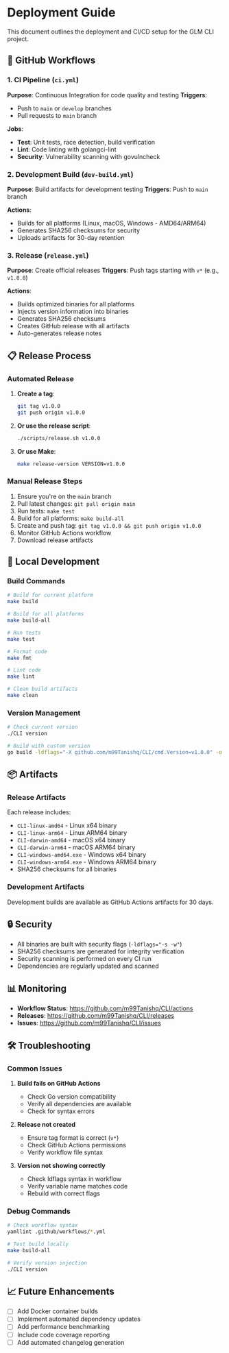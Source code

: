 # Deployment Guide

This document outlines the deployment and CI/CD setup for the GLM CLI project.

## 🚀 GitHub Workflows

### 1. CI Pipeline (`ci.yml`)
**Purpose**: Continuous Integration for code quality and testing
**Triggers**: 
- Push to `main` or `develop` branches
- Pull requests to `main` branch

**Jobs**:
- **Test**: Unit tests, race detection, build verification
- **Lint**: Code linting with golangci-lint
- **Security**: Vulnerability scanning with govulncheck

### 2. Development Build (`dev-build.yml`)
**Purpose**: Build artifacts for development testing
**Triggers**: Push to `main` branch

**Actions**:
- Builds for all platforms (Linux, macOS, Windows - AMD64/ARM64)
- Generates SHA256 checksums for security
- Uploads artifacts for 30-day retention

### 3. Release (`release.yml`)
**Purpose**: Create official releases
**Triggers**: Push tags starting with `v*` (e.g., `v1.0.0`)

**Actions**:
- Builds optimized binaries for all platforms
- Injects version information into binaries
- Generates SHA256 checksums
- Creates GitHub release with all artifacts
- Auto-generates release notes

## 📋 Release Process

### Automated Release
1. **Create a tag**:
   ```bash
   git tag v1.0.0
   git push origin v1.0.0
   ```

2. **Or use the release script**:
   ```bash
   ./scripts/release.sh v1.0.0
   ```

3. **Or use Make**:
   ```bash
   make release-version VERSION=v1.0.0
   ```

### Manual Release Steps
1. Ensure you're on the `main` branch
2. Pull latest changes: `git pull origin main`
3. Run tests: `make test`
4. Build for all platforms: `make build-all`
5. Create and push tag: `git tag v1.0.0 && git push origin v1.0.0`
6. Monitor GitHub Actions workflow
7. Download release artifacts

## 🔧 Local Development

### Build Commands
```bash
# Build for current platform
make build

# Build for all platforms
make build-all

# Run tests
make test

# Format code
make fmt

# Lint code
make lint

# Clean build artifacts
make clean
```

### Version Management
```bash
# Check current version
./CLI version

# Build with custom version
go build -ldflags="-X github.com/m99Tanishq/CLI/cmd.Version=v1.0.0" -o CLI .
```

## 📦 Artifacts

### Release Artifacts
Each release includes:
- `CLI-linux-amd64` - Linux x64 binary
- `CLI-linux-arm64` - Linux ARM64 binary
- `CLI-darwin-amd64` - macOS x64 binary
- `CLI-darwin-arm64` - macOS ARM64 binary
- `CLI-windows-amd64.exe` - Windows x64 binary
- `CLI-windows-arm64.exe` - Windows ARM64 binary
- SHA256 checksums for all binaries

### Development Artifacts
Development builds are available as GitHub Actions artifacts for 30 days.

## 🔒 Security

- All binaries are built with security flags (`-ldflags="-s -w"`)
- SHA256 checksums are generated for integrity verification
- Security scanning is performed on every CI run
- Dependencies are regularly updated and scanned

## 📊 Monitoring

- **Workflow Status**: https://github.com/m99Tanishq/CLI/actions
- **Releases**: https://github.com/m99Tanishq/CLI/releases
- **Issues**: https://github.com/m99Tanishq/CLI/issues

## 🛠️ Troubleshooting

### Common Issues

1. **Build fails on GitHub Actions**
   - Check Go version compatibility
   - Verify all dependencies are available
   - Check for syntax errors

2. **Release not created**
   - Ensure tag format is correct (`v*`)
   - Check GitHub Actions permissions
   - Verify workflow file syntax

3. **Version not showing correctly**
   - Check ldflags syntax in workflow
   - Verify variable name matches code
   - Rebuild with correct flags

### Debug Commands
```bash
# Check workflow syntax
yamllint .github/workflows/*.yml

# Test build locally
make build-all

# Verify version injection
./CLI version
```

## 📈 Future Enhancements

- [ ] Add Docker container builds
- [ ] Implement automated dependency updates
- [ ] Add performance benchmarking
- [ ] Include code coverage reporting
- [ ] Add automated changelog generation 